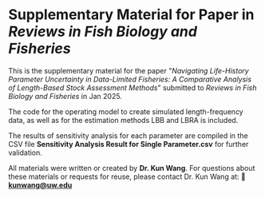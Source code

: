# Supplementary Material for Paper in *Reviews in Fish Biology and Fisheries*

This is the supplementary material for the paper "*Navigating Life-History Parameter Uncertainty in Data-Limited Fisheries: A Comparative Analysis of Length-Based Stock Assessment Methods*" submitted to *Reviews in Fish Biology and Fisheries* in Jan 2025.  

The code for the operating model to create simulated length-frequency data, as well as for the estimation methods LBB and LBRA is included.  

The results of sensitivity analysis for each parameter are compiled in the CSV file **Sensitivity Analysis Result for Single Parameter.csv** for further validation.  

All materials were written or created by **Dr. Kun Wang**. For questions about these materials or requests for reuse, please contact Dr. Kun Wang at: 📧 **kunwang@uw.edu**
